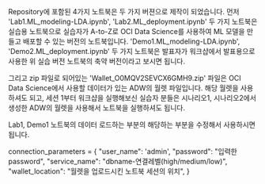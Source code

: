 Repository에 포함된 4가지 노트북은 두 가지 버젼으로 제작이 되었습니다.
먼저 'Lab1.ML_modeling-LDA.ipynb', 'Lab2.ML_deployment.ipynb' 두 가지 노트북은 실습용 노트북으로 실습자가 A-to-Z로 OCI Data Science를 사용하여 ML 모델을 만들고 배포할 수 있는 버전의 노트북입니다. 
'Demo1.ML_modeling-LDA.ipynb', 'Demo2.ML_deployment.ipynb' 두 가지 노트북은 발표자가 워크샵에서 발표용으로 사용한 위 실습 버전 노트북의 축약 버전이라고 보시면 됩니다. 

그리고 zip 파일로 되어있는 'Wallet_O0MQV2SEVCX6GMH9.zip' 파일은 OCI Data Science에서 사용할 데이터가 있는 ADW의 월렛 파일입니다. 
해당 월렛을 사용하셔도 되고, 세션 1부터 워크샵을 실행해보신 실습자 분들은 시나리오1, 시나리오2에서 생성한 ADW의 월렛을 사용해서 노트북을 실행하셔도 됩니다. 

Lab1, Demo1 노트북의 데이터 로드하는 부분의 해당하는 부분을 수정해서 사용하시면 됩니다. 

connection_parameters = {
    "user_name": 'admin',
    "password": "입력한 password",
    "service_name": "dbname-연결레벨(high/medium/low)",
    "wallet_location": "월렛을 업로드시킨 노트북 세션의 위치",
}
